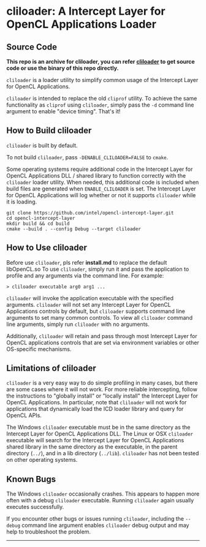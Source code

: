 # cliloader: A Intercept Layer for OpenCL Applications Loader
## Source Code
**This repo is an archive for cliloader, you can refer  [cliloader](https://github.com/intel/opencl-intercept-layer/tree/main/cliloader) to get source code or use the binary of this repo directly.**

`cliloader` is a loader utility to simplify common usage of the Intercept Layer for OpenCL Applications.

`cliloader` is intended to replace the old `cliprof` utility.
To achieve the same functionality as `cliprof` using `cliloader`, simply pass the `-d` command line argument to enable "device timing".
That's it!

## How to Build cliloader

`cliloader` is built by default.

To not build `cliloader`, pass `-DENABLE_CLILOADER=FALSE` to `cmake`.

Some operating systems require additional code in the Intercept Layer for OpenCL Applications DLL / shared library to function correctly with the `cliloader` loader utility.
When needed, this additional code is included when build files are generated when `ENABLE_CLILOADER` is set.
The Intercept Layer for OpenCL Applications will log whether or not it supports `cliloader` while it is loading.
```
git clone https://github.com/intel/opencl-intercept-layer.git
cd opencl-intercept-layer
mkdir build && cd build
cmake --build . --config Debug --target cliloader
```
## How to Use cliloader

Before use `cliloader`, pls refer **install.md** to replace the default libOpenCL.so 
To use `cliloader`, simply run it and pass the application to profile and any
arguments via the command line.  For example:

```
> cliloader executable arg0 arg1 ...
```

`cliloader` will invoke the application executable with the specified arguments.
`cliloader` will not set any Intercept Layer for OpenCL Applications controls by default, but `cliloader` supports command line arguments to set many common controls.
To view all `cliloader` command line arguments, simply run `cliloader` with no arguments.

Additionally, `cliloader` will retain and pass through most Intercept Layer for OpenCL applications controls that are set via environment variables or other OS-specific mechanisms.

## Limitations of cliloader

`cliloader` is a very easy way to do simple profiling in many cases, but there are some cases where it will not work.
For more reliable intercepting, follow the instructions to "globally install" or "locally install" the Intercept Layer for OpenCL Applications.
In particular, note that `cliloader` will not work for applications that dynamically load the ICD loader library and query for OpenCL APIs.

The Windows `cliloader` executable must be in the same directory as the Intercept Layer for
OpenCL Applications DLL.
The Linux or OSX `cliloader` executable will search for the Intercept Layer for OpenCL Applications shared library in the same directory as the executable, in the parent directory (`../`), and in a lib directory (`../lib`).
`cliloader` has not been tested on other operating systems.

## Known Bugs

The Windows `cliloader` occasionally crashes.
This appears to happen more often with a debug `cliloader` executable.
Running `cliloader` again usually executes successfully.

If you encounter other bugs or issues running `cliloader`, including the `--debug` command line argument enables `cliloader` debug output and may help to troubleshoot the problem.

---

